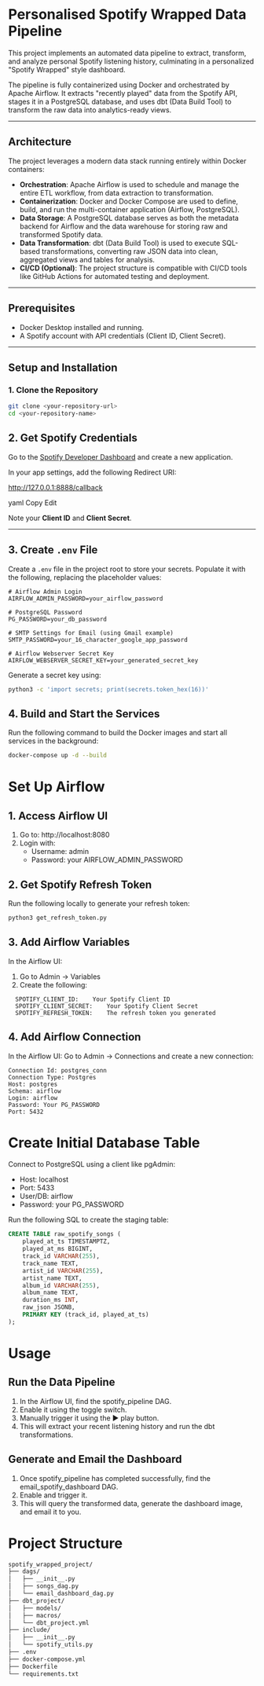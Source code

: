 # Personalised Spotify Wrapped Data Pipeline

This project implements an automated data pipeline to extract, transform, and analyze personal Spotify listening history, culminating in a personalized "Spotify Wrapped" style dashboard.

The pipeline is fully containerized using Docker and orchestrated by Apache Airflow. It extracts "recently played" data from the Spotify API, stages it in a PostgreSQL database, and uses dbt (Data Build Tool) to transform the raw data into analytics-ready views.

---

## Architecture

The project leverages a modern data stack running entirely within Docker containers:

- **Orchestration**: Apache Airflow is used to schedule and manage the entire ETL workflow, from data extraction to transformation.
- **Containerization**: Docker and Docker Compose are used to define, build, and run the multi-container application (Airflow, PostgreSQL).
- **Data Storage**: A PostgreSQL database serves as both the metadata backend for Airflow and the data warehouse for storing raw and transformed Spotify data.
- **Data Transformation**: dbt (Data Build Tool) is used to execute SQL-based transformations, converting raw JSON data into clean, aggregated views and tables for analysis.
- **CI/CD (Optional)**: The project structure is compatible with CI/CD tools like GitHub Actions for automated testing and deployment.

---

## Prerequisites

- Docker Desktop installed and running.
- A Spotify account with API credentials (Client ID, Client Secret).

---

## Setup and Installation

### 1. Clone the Repository

```bash
git clone <your-repository-url>
cd <your-repository-name>
```


## 2. Get Spotify Credentials

Go to the [Spotify Developer Dashboard](https://developer.spotify.com/dashboard/) and create a new application.

In your app settings, add the following Redirect URI:

http://127.0.0.1:8888/callback

yaml
Copy
Edit

Note your **Client ID** and **Client Secret**.

---

## 3. Create `.env` File

Create a `.env` file in the project root to store your secrets. Populate it with the following, replacing the placeholder values:

```env
# Airflow Admin Login
AIRFLOW_ADMIN_PASSWORD=your_airflow_password

# PostgreSQL Password
PG_PASSWORD=your_db_password

# SMTP Settings for Email (using Gmail example)
SMTP_PASSWORD=your_16_character_google_app_password

# Airflow Webserver Secret Key
AIRFLOW_WEBSERVER_SECRET_KEY=your_generated_secret_key
```
Generate a secret key using:
```bash
python3 -c 'import secrets; print(secrets.token_hex(16))'
```

## 4. Build and Start the Services
Run the following command to build the Docker images and start all services in the background:

```bash
docker-compose up -d --build
```

# Set Up Airflow

## 1. Access Airflow UI
1. Go to: http://localhost:8080
2. Login with:
     * Username: admin
     * Password: your AIRFLOW_ADMIN_PASSWORD

## 2. Get Spotify Refresh Token
Run the following locally to generate your refresh token:

```bash
python3 get_refresh_token.py
```
## 3. Add Airflow Variables
In the Airflow UI:
1. Go to Admin → Variables
2. Create the following:
```pgsql
  SPOTIFY_CLIENT_ID:	Your Spotify Client ID
  SPOTIFY_CLIENT_SECRET:	Your Spotify Client Secret
  SPOTIFY_REFRESH_TOKEN:	The refresh token you generated
```
## 4. Add Airflow Connection
In the Airflow UI: Go to Admin → Connections and create a new connection:

```pgsql
Connection Id: postgres_conn  
Connection Type: Postgres  
Host: postgres  
Schema: airflow  
Login: airflow  
Password: Your PG_PASSWORD  
Port: 5432
```

# Create Initial Database Table
Connect to PostgreSQL using a client like pgAdmin:

  * Host: localhost
  * Port: 5433
  * User/DB: airflow
  * Password: your PG_PASSWORD

Run the following SQL to create the staging table:

```sql
CREATE TABLE raw_spotify_songs (
    played_at_ts TIMESTAMPTZ,
    played_at_ms BIGINT,
    track_id VARCHAR(255),
    track_name TEXT,
    artist_id VARCHAR(255),
    artist_name TEXT,
    album_id VARCHAR(255),
    album_name TEXT,
    duration_ms INT,
    raw_json JSONB,
    PRIMARY KEY (track_id, played_at_ts)
);
```
# Usage
## Run the Data Pipeline
1. In the Airflow UI, find the spotify_pipeline DAG.
2. Enable it using the toggle switch.
3. Manually trigger it using the ▶️ play button.
4. This will extract your recent listening history and run the dbt transformations.

## Generate and Email the Dashboard
1. Once spotify_pipeline has completed successfully, find the email_spotify_dashboard DAG.
2. Enable and trigger it.
3. This will query the transformed data, generate the dashboard image, and email it to you.

# Project Structure
```bash
spotify_wrapped_project/
├── dags/
│   ├── __init__.py
│   ├── songs_dag.py
│   └── email_dashboard_dag.py
├── dbt_project/ 
│   ├── models/
│   ├── macros/
│   └── dbt_project.yml
├── include/
│   ├── __init__.py
│   └── spotify_utils.py
├── .env
├── docker-compose.yml
├── Dockerfile
└── requirements.txt
```
